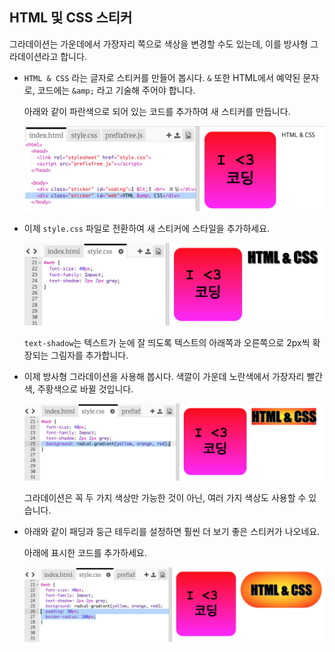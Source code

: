 ## HTML 및 CSS 스티커

그라데이션는 가운데에서 가장자리 쪽으로 색상을 변경할 수도 있는데, 이를 방사형 그라데이션라고 합니다.

+ `HTML & CSS` 라는 글자로 스티커를 만들어 봅시다. `&` 또한 HTML에서 예약된 문자로, 코드에는 `&amp;` 라고 기술해 주어야 합니다.
    
    아래와 같이 파란색으로 되어 있는 코드를 추가하여 새 스티커를 만듭니다.
    
    ![스크린샷](images/stickers-web-html.png)

+ 이제 `style.css` 파일로 전환하여 새 스티커에 스타일을 추가하세요.
    
    ![스크린샷](images/stickers-web-font.png)
    
    `text-shadow`는 텍스트가 눈에 잘 띄도록 텍스트의 아래쪽과 오른쪽으로 2px씩 확장되는 그림자를 추가합니다.

+ 이제 방사형 그라데이션을 사용해 봅시다. 색깔이 가운데 노란색에서 가장자리 빨간색, 주황색으로 바뀔 것입니다.
    
    ![스크린샷](images/stickers-web-gradient.png)
    
    그라데이션은 꼭 두 가지 색상만 가능한 것이 아닌, 여러 가지 색상도 사용할 수 있습니다.

+ 아래와 같이 패딩과 둥근 테두리를 설정하면 훨씬 더 보기 좋은 스티커가 나오네요.
    
    아래에 표시한 코드를 추가하세요.
    
    ![스크린샷](images/stickers-web-padding.png)